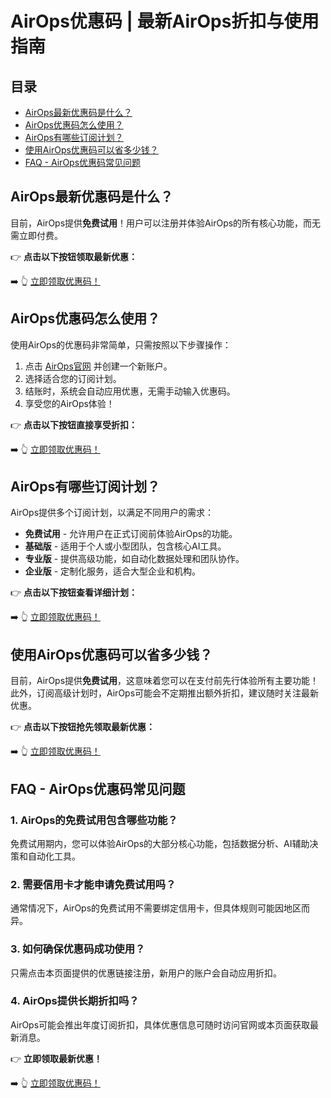 # AirOps优惠码 | 最新AirOps折扣与使用指南

## 目录
- [AirOps最新优惠码是什么？](#airops最新优惠码是什么)
- [AirOps优惠码怎么使用？](#airops优惠码怎么使用)
- [AirOps有哪些订阅计划？](#airops有哪些订阅计划)
- [使用AirOps优惠码可以省多少钱？](#使用airops优惠码可以省多少钱)
- [FAQ - AirOps优惠码常见问题](#faq---airops优惠码常见问题)

## AirOps最新优惠码是什么？

目前，AirOps提供**免费试用**！用户可以注册并体验AirOps的所有核心功能，而无需立即付费。

👉 **点击以下按钮领取最新优惠：**

➡️ 👆 [立即领取优惠码！](https://bit.ly/4hOOPoT)

## AirOps优惠码怎么使用？

使用AirOps的优惠码非常简单，只需按照以下步骤操作：

1. 点击 [AirOps官网](https://www.airops.com/) 并创建一个新账户。
2. 选择适合您的订阅计划。
3. 结账时，系统会自动应用优惠，无需手动输入优惠码。
4. 享受您的AirOps体验！

👉 **点击以下按钮直接享受折扣：**

➡️ 👆 [立即领取优惠码！](https://bit.ly/4hOOPoT)

## AirOps有哪些订阅计划？

AirOps提供多个订阅计划，以满足不同用户的需求：

- **免费试用** - 允许用户在正式订阅前体验AirOps的功能。
- **基础版** - 适用于个人或小型团队，包含核心AI工具。
- **专业版** - 提供高级功能，如自动化数据处理和团队协作。
- **企业版** - 定制化服务，适合大型企业和机构。

👉 **点击以下按钮查看详细计划：**

➡️ 👆 [立即领取优惠码！](https://bit.ly/4hOOPoT)

## 使用AirOps优惠码可以省多少钱？

目前，AirOps提供**免费试用**，这意味着您可以在支付前先行体验所有主要功能！此外，订阅高级计划时，AirOps可能会不定期推出额外折扣，建议随时关注最新优惠。

👉 **点击以下按钮抢先领取最新优惠：**

➡️ 👆 [立即领取优惠码！](https://bit.ly/4hOOPoT)

## FAQ - AirOps优惠码常见问题

### 1. AirOps的免费试用包含哪些功能？
免费试用期内，您可以体验AirOps的大部分核心功能，包括数据分析、AI辅助决策和自动化工具。

### 2. 需要信用卡才能申请免费试用吗？
通常情况下，AirOps的免费试用不需要绑定信用卡，但具体规则可能因地区而异。

### 3. 如何确保优惠码成功使用？
只需点击本页面提供的优惠链接注册，新用户的账户会自动应用折扣。

### 4. AirOps提供长期折扣吗？
AirOps可能会推出年度订阅折扣，具体优惠信息可随时访问官网或本页面获取最新消息。

👉 **立即领取最新优惠！**

➡️ 👆 [立即领取优惠码！](https://bit.ly/4hOOPoT)
